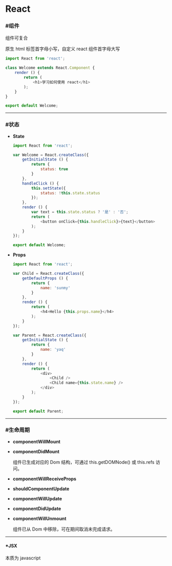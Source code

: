 # React #

### #组件 ###

组件可复合

原生 html 标签首字母小写，自定义 react 组件首字母大写

```javascript
import React from 'react';

class Welcome extends React.Component {
    render () {
        return (
            <h1>学习如何使用 react</h1>
        );
    }
}

export default Welcome;
```

*****

### #状态 ###

+ __State__

    ```javascript
    import React from 'react';

    var Welcome = React.createClass({
        getInitialState () {
            return {
                status: true
            }
        },
        handleClick () {
            this.setState({
                status: !this.state.status
            });
        },
        render () {
            var text = this.state.status ? '是' : '否';
            return (
                <button onClick={this.handleClick}>{text}</button>
            );
        }
    });
    
    export default Welcome;
    ```

+ __Props__

    ```javascript
    import React from 'react';

    var Child = React.createClass({
        getDefaultProps () {
            return {
                name: 'sunmy'
            }
        },
        render () {
            return (
                <h4>Hello {this.props.name}</h4>
            );
        }
    });
    
    var Parent = React.createClass({
        getInitialState () {
            return {
                name: 'yaq'
            }
        },
        render () {
            return (
                <div>
                    <Child />
                    <Child name={this.state.name} />
                </div>
            );
        }
    });
    
    export default Parent;
    ```
    
*****

### #生命周期 ###

+ __componentWillMount__

+ __componentDidMount__

    组件已生成对应的 Dom 结构，可通过 this.getDOMNode() 或 this.refs 访问。
    
+ __componentWillReceiveProps__
    
+ __shouldComponentUpdate__
    
+ __componentWillUpdate__
    
+ __componentDidUpdate__
    
+ __componentWillUnmount__
    
    组件已从 Dom 中移除，可在期间取消未完成请求。

*****

#### *JSX ####

本质为 javascript